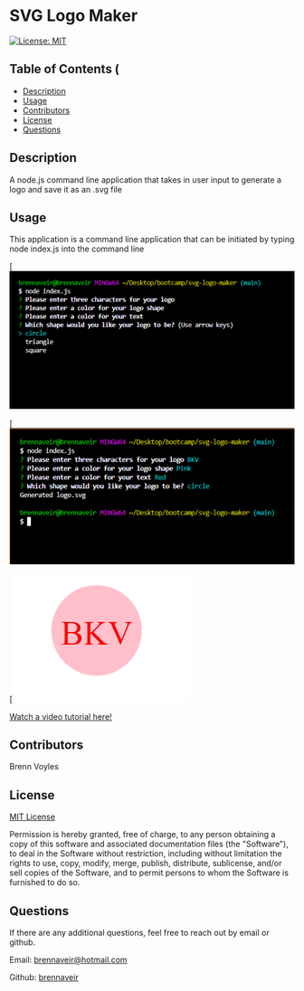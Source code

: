 # SVG Logo Maker

[![License: MIT](https://img.shields.io/badge/License-MIT-yellow.svg)](https://opensource.org/licenses/MIT)

## Table of Contents (

- [Description](#decription)
- [Usage](#usage)
- [Contributors](#contributors)
- [License](#License)
- [Questions](#questions)


## Description
A node.js command line application that takes in user input to generate a logo and save it as an .svg file

## Usage
This application is a command line application that can be initiated by typing node index.js into the command line

[![Screenshot1](./screenshots/Screenshot_1.png)

[![Screenshot1](./screenshots/Screenshot_2.png)

[![Screenshot1](./screenshots/Screenshot_3.png)

[Watch a video tutorial here!](https://drive.google.com/file/d/14aiVzhjMfJfAG7arAqZVpv_7MXZDpK71/view)


## Contributors
Brenn Voyles

## License
[MIT License](https://spdx.org/licenses/MIT.html)

Permission is hereby granted, free of charge, to any person obtaining a copy
of this software and associated documentation files (the "Software"), to deal
in the Software without restriction, including without limitation the rights
to use, copy, modify, merge, publish, distribute, sublicense, and/or sell
copies of the Software, and to permit persons to whom the Software is
furnished to do so.

## Questions 
If there are any additional questions, feel free to reach out by email or github.

Email: [brennaveir@hotmail.com](mailto:brennaveir@hotmail.com)

Github: [brennaveir](https://github.com/brennaveir)

